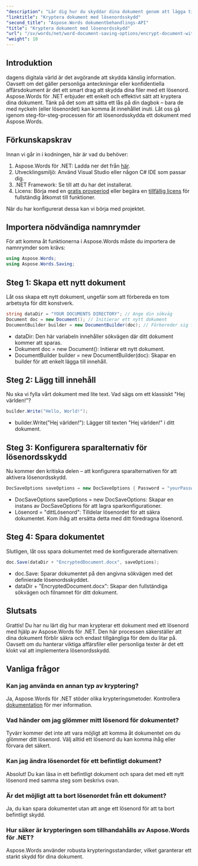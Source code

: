 ```yaml
---
"description": "Lär dig hur du skyddar dina dokument genom att lägga till lösenordsskydd med Aspose.Words för .NET. Den här omfattande guiden guidar dig genom processen."
"linktitle": "Kryptera dokument med lösenordsskydd"
"second_title": "Aspose.Words dokumentbehandlings-API"
"title": "Kryptera dokument med lösenordsskydd"
"url": "/sv/words/net/word-document-saving-options/encrypt-document-with-password-protect/"
"weight": 10
---
```


## Introduktion

dagens digitala värld är det avgörande att skydda känslig information. Oavsett om det gäller personliga anteckningar eller konfidentiella affärsdokument är det ett smart drag att skydda dina filer med ett lösenord. Aspose.Words för .NET erbjuder ett enkelt och effektivt sätt att kryptera dina dokument. Tänk på det som att sätta ett lås på din dagbok – bara de med nyckeln (eller lösenordet) kan komma åt innehållet inuti. Låt oss gå igenom steg-för-steg-processen för att lösenordsskydda ett dokument med Aspose.Words.

## Förkunskapskrav

Innan vi går in i kodningen, här är vad du behöver:

1. Aspose.Words för .NET: Ladda ner det från [här](https://releases.aspose.com/words/net/).
2. Utvecklingsmiljö: Använd Visual Studio eller någon C# IDE som passar dig.
3. .NET Framework: Se till att du har det installerat.
4. Licens: Börja med en [gratis provperiod](https://releases.aspose.com/) eller begära en [tillfällig licens](https://purchase.aspose.com/temporary-license/) för fullständig åtkomst till funktioner.

När du har konfigurerat dessa kan vi börja med projektet.

## Importera nödvändiga namnrymder

För att komma åt funktionerna i Aspose.Words måste du importera de namnrymder som krävs:

```csharp
using Aspose.Words;
using Aspose.Words.Saving;
```

## Steg 1: Skapa ett nytt dokument

Låt oss skapa ett nytt dokument, ungefär som att förbereda en tom arbetsyta för ditt konstverk.

```csharp
string dataDir = "YOUR DOCUMENTS DIRECTORY"; // Ange din sökväg
Document doc = new Document(); // Initierar ett nytt dokument
DocumentBuilder builder = new DocumentBuilder(doc); // Förbereder sig för att lägga till innehåll
```

- dataDir: Den här variabeln innehåller sökvägen där ditt dokument kommer att sparas.
- Dokument doc = new Document(): Initierar ett nytt dokument.
- DocumentBuilder builder = new DocumentBuilder(doc): Skapar en builder för att enkelt lägga till innehåll.

## Steg 2: Lägg till innehåll

Nu ska vi fylla vårt dokument med lite text. Vad sägs om ett klassiskt "Hej världen!"?

```csharp
builder.Write("Hello, World!");
```

- builder.Write("Hej världen!"): Lägger till texten "Hej världen!" i ditt dokument.

## Steg 3: Konfigurera sparalternativ för lösenordsskydd

Nu kommer den kritiska delen – att konfigurera sparalternativen för att aktivera lösenordsskydd.

```csharp
DocSaveOptions saveOptions = new DocSaveOptions { Password = "yourPassword" }; // Ange ditt lösenord här
```

- DocSaveOptions saveOptions = new DocSaveOptions: Skapar en instans av DocSaveOptions för att lagra sparkonfigurationer.
- Lösenord = "dittLösenord": Tilldelar lösenordet för att säkra dokumentet. Kom ihåg att ersätta detta med ditt föredragna lösenord.

## Steg 4: Spara dokumentet

Slutligen, låt oss spara dokumentet med de konfigurerade alternativen:

```csharp
doc.Save(dataDir + "EncryptedDocument.docx", saveOptions);
```

- doc.Save: Sparar dokumentet på den angivna sökvägen med det definierade lösenordsskyddet.
- dataDir + "EncryptedDocument.docx": Skapar den fullständiga sökvägen och filnamnet för ditt dokument.

## Slutsats

Grattis! Du har nu lärt dig hur man krypterar ett dokument med ett lösenord med hjälp av Aspose.Words för .NET. Den här processen säkerställer att dina dokument förblir säkra och endast tillgängliga för dem du litar på. Oavsett om du hanterar viktiga affärsfiler eller personliga texter är det ett klokt val att implementera lösenordsskydd.

## Vanliga frågor

### Kan jag använda en annan typ av kryptering?
Ja, Aspose.Words för .NET stöder olika krypteringsmetoder. Kontrollera [dokumentation](https://reference.aspose.com/words/net/) för mer information.

### Vad händer om jag glömmer mitt lösenord för dokumentet?
Tyvärr kommer det inte att vara möjligt att komma åt dokumentet om du glömmer ditt lösenord. Välj alltid ett lösenord du kan komma ihåg eller förvara det säkert.

### Kan jag ändra lösenordet för ett befintligt dokument?
Absolut! Du kan läsa in ett befintligt dokument och spara det med ett nytt lösenord med samma steg som beskrivs ovan.

### Är det möjligt att ta bort lösenordet från ett dokument?
Ja, du kan spara dokumentet utan att ange ett lösenord för att ta bort befintligt skydd.

### Hur säker är krypteringen som tillhandahålls av Aspose.Words för .NET?
Aspose.Words använder robusta krypteringsstandarder, vilket garanterar ett starkt skydd för dina dokument.